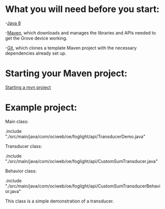 # What you will need before you start:
-[Java 8](https://docs.oracle.com/javase/8/docs/technotes/guides/install/install_overview.html) 

-[Maven](https://maven.apache.org/install.html), which downloads and manages the libraries and APIs needed to get the Grove device working.

-[Git](https://git-scm.com/), which clones a template Maven project with the necessary dependencies already set up.


# Starting your Maven project: 
[Starting a mvn project](https://github.com/oci-pronghorn/FogLighter/blob/master/README.md)

# Example project:
 

Main class:

.include "./src/main/java/com/ociweb/oe/foglight/api/TransducerDemo.java"

Transducer class:

.include "./src/main/java/com/ociweb/oe/foglight/api/CustomSumTransducer.java"

Behavior class:

.include "./src/main/java/com/ociweb/oe/foglight/api/CustomSumTransducerBehavior.java"


This class is a simple demonstration of a transducer.
